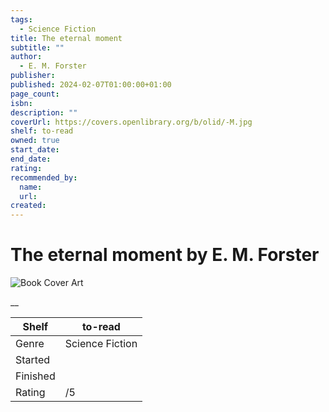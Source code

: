```yaml
---
tags:
  - Science Fiction
title: The eternal moment
subtitle: ""
author:
  - E. M. Forster
publisher:
published: 2024-02-07T01:00:00+01:00
page_count:
isbn:
description: ""
coverUrl: https://covers.openlibrary.org/b/olid/-M.jpg
shelf: to-read
owned: true
start_date:
end_date:
rating:
recommended_by:
  name:
  url:
created:
---
```


# The eternal moment by E. M. Forster

![Book Cover Art](https://covers.openlibrary.org/b/olid/-M.jpg)

__

| Shelf | to-read |
| --- | --- |
| Genre | Science Fiction |
| Started |  |
| Finished |  |
| Rating | /5 |

